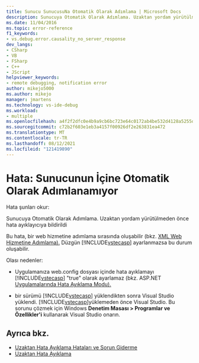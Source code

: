 ```yaml
---
title: Sunucu SunucusuNa Otomatik Olarak Adımlama | Microsoft Docs
description: Sunucuya Otomatik Olarak Adımlama. Uzaktan yordam yürütülmeden önce hata ayıklayıcıya bildirildi.
ms.date: 11/04/2016
ms.topic: error-reference
f1_keywords:
- vs.debug.error.causality_no_server_response
dev_langs:
- CSharp
- VB
- FSharp
- C++
- JScript
helpviewer_keywords:
- remote debugging, notification error
author: mikejo5000
ms.author: mikejo
manager: jmartens
ms.technology: vs-ide-debug
ms.workload:
- multiple
ms.openlocfilehash: a4f2f2dfc0e4b9a9cb6bc723e64c0172ab4be532d4128a5255d38b49e4a9452f
ms.sourcegitcommit: c72b2f603e1eb3a4157f00926df2e263831ea472
ms.translationtype: MT
ms.contentlocale: tr-TR
ms.lasthandoff: 08/12/2021
ms.locfileid: "121419890"
---
```

# <a name="error-unable-to-automatically-step-into-the-server"></a>Hata: Sunucunun İçine Otomatik Olarak Adımlanamıyor
Hata şunları okur:

 Sunucuya Otomatik Olarak Adımlama. Uzaktan yordam yürütülmeden önce hata ayıklayıcıya bildirildi

 Bu hata, bir web hizmetine adımlama sırasında oluşabilir (bkz. [XML Web Hizmetine Adımlama).](/previous-versions/zc57803s(v=vs.100)) Düzgün [!INCLUDE[vstecasp](../code-quality/includes/vstecasp_md.md)] ayarlanmazsa bu durum oluşabilir.

 Olası nedenler:

- Uygulamanıza web.config dosyası içinde hata ayıklamayı [!INCLUDE[vstecasp](../code-quality/includes/vstecasp_md.md)] "true" olarak ayarlamaz (bkz. ASP.NET [Uygulamalarında Hata Ayıklama Modu).](../debugger/how-to-enable-debugging-for-aspnet-applications.md)

- bir sürümü [!INCLUDE[vstecasp](../code-quality/includes/vstecasp_md.md)] yüklendikten sonra Visual Studio yüklendi. [!INCLUDE[vstecasp](../code-quality/includes/vstecasp_md.md)]yüklemeden önce Visual Studio. Bu sorunu çözmek için Windows **Denetim Masası > Programlar ve Özellikler'i** kullanarak Visual Studio onarın.

## <a name="see-also"></a>Ayrıca bkz.
- [Uzaktan Hata Ayıklama Hataları ve Sorun Giderme](../debugger/remote-debugging-errors-and-troubleshooting.md)
- [Uzaktan Hata Ayıklama](../debugger/remote-debugging.md)
